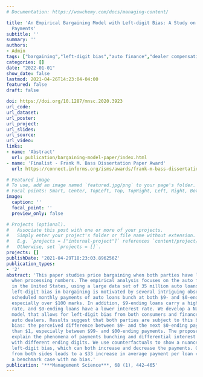 ```yaml
---
# Documentation: https://wowchemy.com/docs/managing-content/

title: 'An Empirical Bargaining Model with Left-digit Bias: A Study on Auto Loan Monthly
  Payments'
subtitle: ''
summary: ''
authors:
- Admin
tags: ["bargaining","left-digit bias","auto finance","dealer compensation"]
categories: []
date: "2022-01-01"
show_date: false
lastmod: 2021-04-26T14:23:04-04:00
featured: false
draft: false

doi: https://doi.org/10.1287/mnsc.2020.3923
url_code:
url_dataset:
url_poster:
url_project:
url_slides:
url_source:
url_video:
links:
- name: 'Abstract'
  url: publication/bargaining-model-paper/index.html 
- name: 'Finalist - Frank M. Bass Dissertation Paper Award'
  url: https://connect.informs.org/isms/awards/frank-m-bass-dissertation-paper-award

# Featured image
# To use, add an image named `featured.jpg/png` to your page's folder.
# Focal points: Smart, Center, TopLeft, Top, TopRight, Left, Right, BottomLeft, Bottom, BottomRight.
image:
  caption: ''
  focal_point: ''
  preview_only: false

# Projects (optional).
#   Associate this post with one or more of your projects.
#   Simply enter your project's folder or file name without extension.
#   E.g. `projects = ["internal-project"]` references `content/project/deep-learning/index.md`.
#   Otherwise, set `projects = []`.
projects: []
publishDate: '2021-04-29T18:23:03.896256Z'
publication_types:
- '2'
abstract: 'This paper studies price bargaining when both parties have left-digit bias
  when processing numbers. The empirical analysis focuses on the auto finance market
  in the United States, using a large data set of 35 million auto loans. Incorporating
  left-digit bias in bargaining is motivated by several intriguing observations. The
  scheduled monthly payments of auto loans bunch at both $9- and $0-ending digits,
  especially over $100 marks. In addition, $9-ending loans carry a higher interest
  rate, and $0-ending loans have a lower interest rate. We develop a Nash bargaining
  model that allows for left-digit bias from both consumers and finance managers of
  auto dealers. Results suggest that both parties are subject to this basic human
  bias: the perceived difference between $9- and the next $0-ending payments is larger
  than $1, especially between $99- and $00-ending payments. The proposed model can
  explain the phenomena of payments bunching and differential interest rates for loans
  with different ending digits. We use counterfactuals to show a nuanced impact of
  left-digit bias, which can both increase and decrease the payments. Overall, bias
  from both sides leads to a $33 increase in average payment per loan compared with
  a benchmark case with no bias.'
publication: '***Management Science***, 68 (1), 442–465'
---
```

